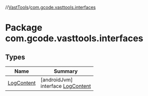 //[VastTools](../../index.md)/[com.gcode.vasttools.interfaces](index.md)

# Package com.gcode.vasttools.interfaces

## Types

| Name | Summary |
|---|---|
| [LogContent](-log-content/index.md) | [androidJvm]<br>interface [LogContent](-log-content/index.md) |
